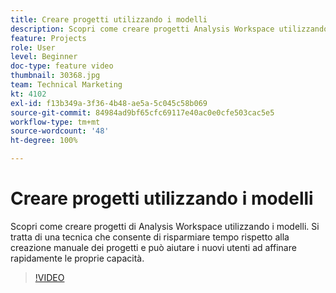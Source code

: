 ```yaml
---
title: Creare progetti utilizzando i modelli
description: Scopri come creare progetti Analysis Workspace utilizzando i modelli
feature: Projects
role: User
level: Beginner
doc-type: feature video
thumbnail: 30368.jpg
team: Technical Marketing
kt: 4102
exl-id: f13b349a-3f36-4b48-ae5a-5c045c58b069
source-git-commit: 84984ad9bf65cfc69117e40ac0e0cfe503cac5e5
workflow-type: tm+mt
source-wordcount: '48'
ht-degree: 100%

---
```


# Creare progetti utilizzando i modelli

Scopri come creare progetti di Analysis Workspace utilizzando i modelli. Si tratta di una tecnica che consente di risparmiare tempo rispetto alla creazione manuale dei progetti e può aiutare i nuovi utenti ad affinare rapidamente le proprie capacità.

>[!VIDEO](https://video.tv.adobe.com/v/30368/?quality=12&learn=on)
